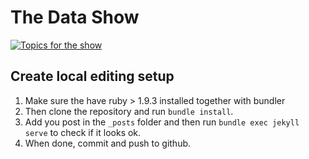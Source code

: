 # The Data Show 

[![Topics for the show](https://badge.waffle.io/thedatashow/thedatashow.github.com.png?label=ready&title=Topics)](http://waffle.io/thedatashow/thedatashow.github.com)

## Create local editing setup

1. Make sure the have ruby > 1.9.3 installed together with bundler
2. Then clone the repository and run `bundle install`.
3. Add you post in the `_posts` folder and then run `bundle exec jekyll serve` to check if it looks ok.
4. When done, commit and push to github.
